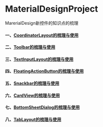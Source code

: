 # MaterialDesignProject
MarerialDesign新控件的知识点的梳理
#### 一、[CoordinatorLayout的梳理与使用](http://www.jianshu.com/p/3596988b74ca)
#### 二、[Toolbar的梳理与使用](http://www.jianshu.com/p/e90fa1074359)
#### 三、[TextInputLayout的梳理与使用](http://www.jianshu.com/p/1d43eb8b54ec)
#### 四、[FloatingActionButton的梳理与使用](http://www.jianshu.com/p/1b87b4eb1fac)
#### 五、[Snackbar的梳理与使用](http://www.jianshu.com/p/e8712186243a)
#### 六、[CardView的梳理与使用](http://www.jianshu.com/p/249c274a70ae)
#### 七、[BottomSheetDialog的梳理与使用](http://www.jianshu.com/p/016534448bfe)
#### 八、[TabLayout的梳理与使用](http://www.jianshu.com/p/77cd67f4e2da)
